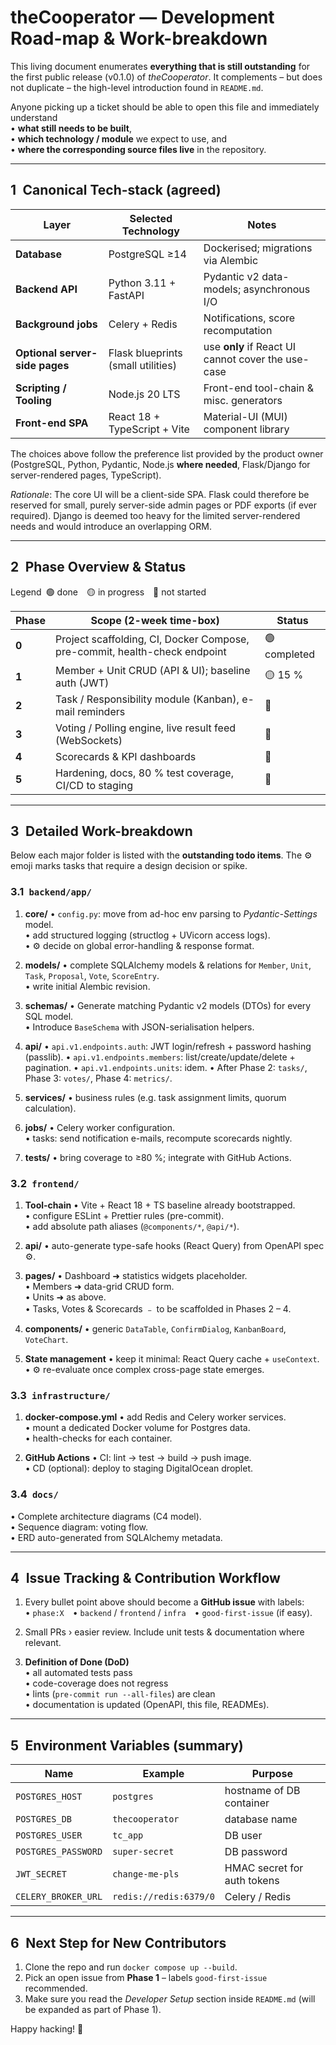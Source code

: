 # theCooperator — Development Road-map & Work-breakdown

This living document enumerates **everything that is still outstanding** for the
first public release (v0.1.0) of *theCooperator*.  It complements – but does
not duplicate – the high-level introduction found in `README.md`.

Anyone picking up a ticket should be able to open this file and immediately
understand  
• **what still needs to be built**,  
• **which technology / module** we expect to use, and  
• **where the corresponding source files live** in the repository.

--------------------------------------------------------------------------------

## 1 Canonical Tech-stack (agreed)

| Layer            | Selected Technology | Notes |
|------------------|---------------------|-------|
| **Database**     | PostgreSQL ≥14      | Dockerised; migrations via Alembic |
| **Backend API**  | Python 3.11 + FastAPI | Pydantic v2 data-models; asynchronous I/O |
| **Background jobs** | Celery + Redis     | Notifications, score recomputation |
| **Optional server-side pages** | Flask blueprints (small utilities) | use **only** if React UI cannot cover the use-case |
| **Scripting / Tooling** | Node.js 20 LTS | Front-end tool-chain & misc. generators |
| **Front-end SPA** | React 18 + TypeScript + Vite | Material-UI (MUI) component library |

The choices above follow the preference list provided by the product owner
(PostgreSQL, Python, Pydantic, Node.js **where needed**, Flask/Django for
server-rendered pages, TypeScript).  

*Rationale*: The core UI will be a client-side SPA.  Flask could therefore be
reserved for small, purely server-side admin pages or PDF exports (if ever
required).  Django is deemed too heavy for the limited server-rendered needs
and would introduce an overlapping ORM.

--------------------------------------------------------------------------------

## 2 Phase Overview & Status

Legend 🟢 done 🟡 in progress 🔴 not started

| Phase | Scope (2-week time-box) | Status |
|-------|-------------------------|--------|
| **0** | Project scaffolding, CI, Docker Compose, pre-commit, health-check endpoint | 🟢 completed |
| **1** | Member + Unit CRUD (API & UI); baseline auth (JWT) | 🟡 15 % |
| **2** | Task / Responsibility module (Kanban), e-mail reminders | 🔴 |
| **3** | Voting / Polling engine, live result feed (WebSockets) | 🔴 |
| **4** | Scorecards & KPI dashboards | 🔴 |
| **5** | Hardening, docs, 80 % test coverage, CI/CD to staging | 🔴 |

--------------------------------------------------------------------------------

## 3 Detailed Work-breakdown

Below each major folder is listed with the **outstanding todo items**.  The
⚙️ emoji marks tasks that require a design decision or spike.

### 3.1 `backend/app/`

1. **core/**
   • `config.py`: move from ad-hoc env parsing to *Pydantic-Settings* model.  
   • add structured logging (structlog + UVicorn access logs).  
   • ⚙️ decide on global error-handling & response format.

2. **models/**
   • complete SQLAlchemy models & relations for `Member`, `Unit`, `Task`,
     `Proposal`, `Vote`, `ScoreEntry`.  
   • write initial Alembic revision.

3. **schemas/**
   • Generate matching Pydantic v2 models (DTOs) for every SQL model.  
   • Introduce `BaseSchema` with JSON-serialisation helpers.

4. **api/**
   • `api.v1.endpoints.auth`: JWT login/refresh + password hashing (passlib).
   • `api.v1.endpoints.members`: list/create/update/delete + pagination.
   • `api.v1.endpoints.units`: idem.
   • After Phase 2: `tasks/`, Phase 3: `votes/`, Phase 4: `metrics/`.

5. **services/**
   • business rules (e.g. task assignment limits, quorum calculation).

6. **jobs/**
   • Celery worker configuration.  
   • tasks: send notification e-mails, recompute scorecards nightly.

7. **tests/**
   • bring coverage to ≥80 %; integrate with GitHub Actions.

### 3.2 `frontend/`

1. **Tool-chain**
   • Vite + React 18 + TS baseline already bootstrapped.  
   • configure ESLint + Prettier rules (pre-commit).  
   • add absolute path aliases (`@components/*`, `@api/*`).

2. **api/**
   • auto-generate type-safe hooks (React Query) from OpenAPI spec ⚙️.

3. **pages/**
   • Dashboard ➜ statistics widgets placeholder.  
   • Members ➜ data-grid CRUD form.  
   • Units ➜ as above.  
   • Tasks, Votes & Scorecards ﹣ to be scaffolded in Phases 2 – 4.

4. **components/**
   • generic `DataTable`, `ConfirmDialog`, `KanbanBoard`, `VoteChart`.

5. **State management**
   • keep it minimal: React Query cache + `useContext`.  
   • ⚙️ re-evaluate once complex cross-page state emerges.

### 3.3 `infrastructure/`

1. **docker-compose.yml**
   • add Redis and Celery worker services.  
   • mount a dedicated Docker volume for Postgres data.  
   • health-checks for each container.

2. **GitHub Actions**
   • CI: lint → test → build → push image.  
   • CD (optional): deploy to staging DigitalOcean droplet.

### 3.4 `docs/`

• Complete architecture diagrams (C4 model).  
• Sequence diagram: voting flow.  
• ERD auto-generated from SQLAlchemy metadata.

--------------------------------------------------------------------------------

## 4 Issue Tracking & Contribution Workflow

1. Every bullet point above should become a **GitHub issue** with labels:  
   • `phase:X` • `backend` / `frontend` / `infra` • `good-first-issue` (if easy).

2. Small PRs › easier review.  Include unit tests & documentation where
   relevant.

3. **Definition of Done (DoD)**  
   • all automated tests pass  
   • code-coverage does not regress  
   • lints (`pre-commit run --all-files`) are clean  
   • documentation is updated (OpenAPI, this file, READMEs).

--------------------------------------------------------------------------------

## 5 Environment Variables (summary)

| Name | Example | Purpose |
|------|---------|---------|
| `POSTGRES_HOST` | `postgres` | hostname of DB container |
| `POSTGRES_DB`   | `thecooperator` | database name |
| `POSTGRES_USER` | `tc_app` | DB user |
| `POSTGRES_PASSWORD` | `super-secret` | DB password |
| `JWT_SECRET`    | `change-me-pls` | HMAC secret for auth tokens |
| `CELERY_BROKER_URL` | `redis://redis:6379/0` | Celery / Redis |

--------------------------------------------------------------------------------

## 6 Next Step for New Contributors

1. Clone the repo and run `docker compose up --build`.  
2. Pick an open issue from **Phase 1** – labels `good-first-issue` recommended.  
3. Make sure you read the *Developer Setup* section inside `README.md` (will be
   expanded as part of Phase 1).

Happy hacking! 💜
